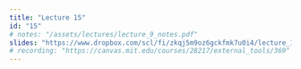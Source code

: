 ```yaml
---
title: "Lecture 15"
id: "15"
# notes: "/assets/lectures/lecture_9_notes.pdf"
slides: "https://www.dropbox.com/scl/fi/zkqj5m9oz6gckfmk7u0i4/lecture_15_slides.pdf?rlkey=f9eq24pcw1ukunmkc76tb6hol&st=0ht6u7n2&dl=0"
# recording: "https://canvas.mit.edu/courses/28217/external_tools/369"
---
```

